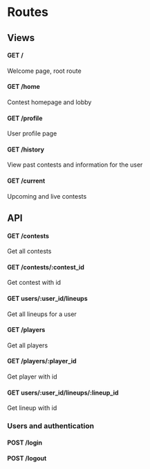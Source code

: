 Routes
======

## Views

#### GET /
Welcome page, root route

#### GET /home
Contest homepage and lobby

#### GET /profile
User profile page

#### GET /history
View past contests and information for the user

#### GET /current
Upcoming and live contests

## API

#### GET /contests
Get all contests

#### GET /contests/:contest\_id
Get contest with id

#### GET users/:user\_id/lineups
Get all lineups for a user

#### GET /players
Get all players

#### GET /players/:player\_id
Get player with id

#### GET users/:user\_id/lineups/:lineup\_id
Get lineup with id

### Users and authentication

#### POST /login

#### POST /logout
